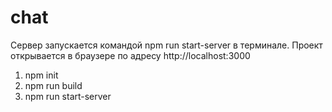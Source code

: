 # chat

Сервер запускается командой npm run start-server в терминале.
Проект открывается в браузере по адресу http://localhost:3000

1. npm init
2. npm run build
3. npm run start-server



